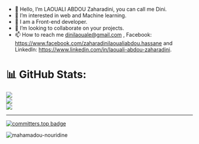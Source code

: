 - 👋 Hello, I’m LAOUALI ABDOU Zaharadini, you can call me Dini.
- 👀 I’m interested in web and Machine learning.
- 🌱 I am a Front-end developer.
- 💞️ I’m looking to collaborate on your projects.
- 📫 How to reach me dinilaouale@gmail.com , Facebook: https://www.facebook.com/zaharadinilaoualiabdou.hassane and LinkedIn: https://www.linkedin.com/in/laouali-abdou-zaharadini.
<!---
Mahamadou-Nouridine/Mahamadou-Nouridine is a ✨ special ✨ repository because its `README.md` (this file) appears on your GitHub profile.
You can click the Preview link to take a look at your changes.
--->
# 📊 GitHub Stats:
![](https://github-readme-stats.vercel.app/api?username=Ibnlaouale&theme=tokyonight&hide_border=true&include_all_commits=true&count_private=true)<br/>
![](https://github-readme-streak-stats.herokuapp.com/?user=Ibnlaouale&theme=tokyonight&hide_border=false)<br/>
![](https://github-readme-stats.vercel.app/api/top-langs/?username=Ibnlaouale&theme=tokyonight&hide_border=true&include_all_commits=true&count_private=true&layout=compact)

---
[![committers.top badge](https://user-badge.committers.top/niger_private/Mahamadou-Nouridine.svg)](https://user-badge.committers.top/niger_private/Ibnlaouale)
<p align="left"> <img src="https://komarev.com/ghpvc/?username=mahamadou-nouridine&label=Profile%20views&color=0e75b6&style=flat" alt="mahamadou-nouridine" /> </p>

<!-- Proudly created with GPRM ( https://gprm.itsvg.in ) -->
